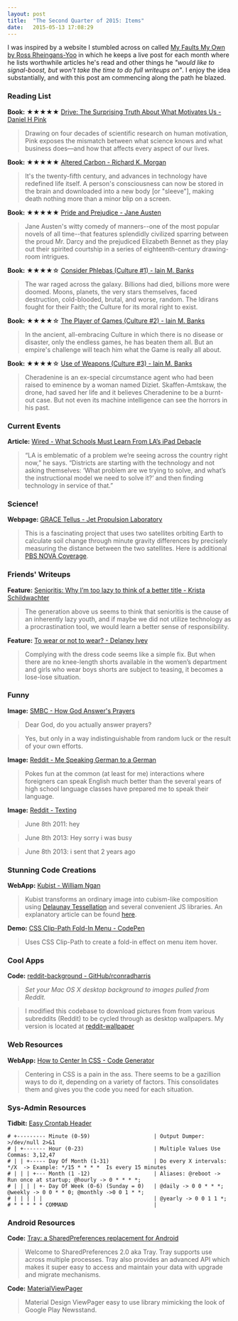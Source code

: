 ```yaml
---
layout: post
title:  "The Second Quarter of 2015: Items"
date:   2015-05-13 17:08:29
---
```


I was inspired by a website I stumbled across on called [My Faults My Own by Ross Rheingans-Yoo](http://blog.rossry.net/reading/) in which he keeps a live post for each month where he lists worthwhile articles he's read and other things he _"would like to signal-boost, but won't take the time to do full writeups on"_. I enjoy the idea substantially, and with this post am commencing along the path he blazed.

<!--
For my future reference, here are the appropriate tags that can be used:
 - Blog
 - Book
 - Feature
 - Article
 - Webpage
 - Tweet
 - Image
 - Tutorial
 - Documentation
 - Tidbit
 - WebApp
 - Demo
 - Code
 - ... (add more as needed)

The format should be as follows:

	### HEADER_ABOUT_THE_GENERAL_IDEA_OF_FOLLOWING_LINKS
	
	**TAG_TYPE:** [LINK_TITLE](LINK_URL)
	> QUOTE_FROM_THE_LINK_OR_DESCRIPTION

	**TAG_TYPE:** [LINK_TITLE](LINK_URL)
	> QUOTE_FROM_THE_LINK_OR_DESCRIPTION

Let's see how this works out!
-->

### Reading List

**Book:** ★★★★★ [Drive: The Surprising Truth About What Motivates Us - Daniel H Pink](https://www.goodreads.com/book/show/6452796-drive)
> Drawing on four decades of scientific research on human motivation, Pink exposes the mismatch between what science knows and what business does—and how that affects every aspect of our lives.
<!--break-->
**Book:** ★★★★★ [Altered Carbon - Richard K. Morgan](https://www.goodreads.com/book/show/40445.Altered_Carbon)
> It's the twenty-fifth century, and advances in technology have redefined life itself. A person's consciousness can now be stored in the brain and downloaded into a new body [or "sleeve"], making death nothing more than a minor blip on a screen.

**Book:** ★★★★★ [Pride and Prejudice - Jane Austen](https://www.goodreads.com/book/show/1885.Pride_and_Prejudice)
> Jane Austen's witty comedy of manners--one of the most popular novels of all time--that features splendidly civilized sparring between the proud Mr. Darcy and the prejudiced Elizabeth Bennet as they play out their spirited courtship in a series of eighteenth-century drawing-room intrigues.

**Book:** ★★★★☆ [Consider Phlebas (Culture #1) - Iain M. Banks](https://www.goodreads.com/book/show/8935689-consider-phlebas)
> The war raged across the galaxy. Billions had died, billions more were doomed. Moons, planets, the very stars themselves, faced destruction, cold-blooded, brutal, and worse, random. The Idirans fought for their Faith; the Culture for its moral right to exist.

**Book:** ★★★★☆ [The Player of Games (Culture #2) - Iain M. Banks](https://www.goodreads.com/book/show/18630.The_Player_of_Games)
> In the ancient, all-embracing Culture in which there is no disease or disaster, only the endless games, he has beaten them all. But an empire's challenge will teach him what the Game is really all about.

**Book:** ★★★★☆ [Use of Weapons (Culture #3) - Iain M. Banks](https://www.goodreads.com/book/show/12007.Use_of_Weapons)
> Cheradenine is an ex-special circumstance agent who had been raised to eminence by a woman named Diziet. Skaffen-Amtskaw, the drone, had saved her life and it believes Cheradenine to be a burnt-out case. But not even its machine intelligence can see the horrors in his past.

### Current Events

**Article:** [Wired - What Schools Must Learn From LA’s iPad Debacle](http://www.wired.com/2015/05/los-angeles-edtech/)
> “LA is emblematic of a problem we’re seeing across the country right now,” he says. “Districts are starting with the technology and not asking themselves: ‘What problem are we trying to solve, and what’s the instructional model we need to solve it?’ and then finding technology in service of that.”

### Science!

**Webpage:** [GRACE Tellus - Jet Propulsion Laboratory](http://grace.jpl.nasa.gov/)
> This is a fascinating project that uses two satellites orbiting Earth to calculate soil change through minute gravity differences by precisely measuring the distance between the two satellites. Here is additional [PBS NOVA Coverage](http://www.pbs.org/wgbh/nova/next/earth/space-weighing-groundwater-lost-irrigation/).

### Friends' Writeups

**Feature:** [Senioritis: Why I’m too lazy to think of a better title - Krista Schildwachter](http://highschool.latimes.com/corona-del-mar-high-school/senioritis-why-im-too-lazy-to-think-of-a-better-title/)
> The generation above us seems to think that senioritis is the cause of an inherently lazy youth, and if maybe we did not utilize technology as a procrastination tool, we would learn a better sense of responsibility.

**Feature:** [To wear or not to wear? - Delaney Ivey](http://highschool.latimes.com/corona-del-mar-high-school/to-wear-or-not-to-wear/)
> Complying with the dress code seems like a simple fix. But when there are no knee-length shorts available in the women’s department and girls who wear boys shorts are subject to teasing, it becomes a lose-lose situation.

### Funny

**Image:** [SMBC - How God Answer's Prayers](http://smbc-comics.com/comics/20090709.gif)
> Dear God, do you actually answer prayers?

> Yes, but only in a way indistinguishable from random luck or the result of your own efforts.

**Image:** [Reddit - Me Speaking German to a German](https://i.imgur.com/9gBL1nN.jpg)
> Pokes fun at the common (at least for me) interactions where foreigners can speak English much better than the several years of high school language classes have prepared me to speak their language.

**Image:** [Reddit - Texting](http://i.imgur.com/9NyOZnT.png)
> June 8th 2011: hey

> June 8th 2013: Hey sorry i was busy

> June 8th 2013: i sent that 2 years ago

### Stunning Code Creations

**WebApp:** [Kubist - William Ngan](http://williamngan.github.io/kubist/)
> Kubist transforms an ordinary image into cubism-like composition using [Delaunay Tessellation](http://en.wikipedia.org/wiki/Delaunay_triangulation) and several convenient JS libraries. An explanatory article can be found [here](https://medium.com/@williamngan/kubist-6ed1d8025806).

**Demo:** [CSS Clip-Path Fold-In Menu - CodePen](http://codepen.io/drewminns/pen/vEZOeq)
> Uses CSS Clip-Path to create a fold-in effect on menu item hover.

### Cool Apps

**Code:** [reddit-background - GitHub/rconradharris](https://github.com/rconradharris/reddit-background)
> _Set your Mac OS X desktop background to images pulled from Reddit._

> I modified this codebase to download pictures from from various subreddits (Reddit) to be cycled through as desktop wallpapers. My version is located at [reddit-wallpaper](https://github.com/awendland/reddit-wallpaper)

### Web Resources

**WebApp:** [How to Center In CSS - Code Generator](http://howtocenterincss.com/)
> Centering in CSS is a pain in the ass. There seems to be a gazillion ways to do it, depending on a variety of factors. This consolidates them and gives you the code you need for each situation.

### Sys-Admin Resources

**Tidbit:** [Easy Crontab Header](http://www.velvetcache.org/2008/01/10/easy-crontab-header)

	# +--------- Minute (0-59)                    | Output Dumper: >/dev/null 2>&1
	# | +------- Hour (0-23)                      | Multiple Values Use Commas: 3,12,47
	# | | +----- Day Of Month (1-31)              | Do every X intervals: */X  -> Example: */15 * * * *  Is every 15 minutes
	# | | | +--- Month (1 -12)                    | Aliases: @reboot -> Run once at startup; @hourly -> 0 * * * *;
	# | | | | +- Day Of Week (0-6) (Sunday = 0)   | @daily -> 0 0 * * *; @weekly -> 0 0 * * 0; @monthly ->0 0 1 * *;
	# | | | | |                                   | @yearly -> 0 0 1 1 *;
	# * * * * * COMMAND                           |

### Android Resources

**Code:** [Tray: a SharedPreferences replacement for Android](https://github.com/grandcentrix/tray/)
> Welcome to SharedPreferences 2.0 aka Tray. Tray supports use across multiple processes. Tray also provides an advanced API which makes it super easy to access and maintain your data with upgrade and migrate mechanisms.

**Code:** [MaterialViewPager](https://github.com/grandcentrix/tray/)
> Material Design ViewPager easy to use library mimicking the look of Google Play Newsstand.